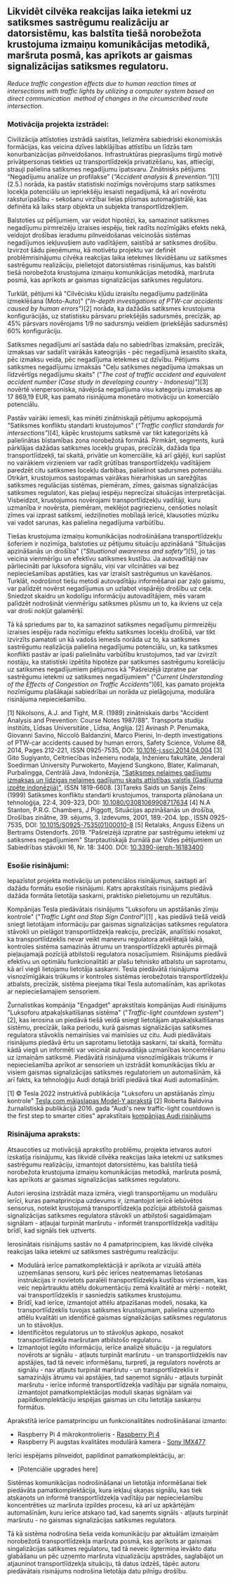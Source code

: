 ## Likvidēt cilvēka reakcijas laika ietekmi uz satiksmes sastrēgumu realizāciju ar datorsistēmu, kas balstīta tiešā norobežota krustojuma izmaiņu komunikācijas metodikā, maršruta posmā, kas aprīkots ar gaismas signalizācijas satiksmes regulatoru.

*Reduce traffic congestion effects due to human reaction times at intersections with traffic lights by utilizing a computer system based on direct communication  method of changes in the circumscribed route intersection.*

### Motivācija projekta izstrādei:

Civilizācija attīstoties izstrādā saistītas, lielizmēra sabiedriski ekonomiskās formācijas, kas veicina dzīves labklājības attīstību un līdzās tam konurbanizācijas pilnveidošanos. Infrastruktūras pieprasījums tirgū motivē privātpersonas tiekties uz transportlīdzekļa privatizēšanu, kas, attiecīgi, strauji palielina satiksmes negadījumu īpatsvaru. Zinātnisks pētījums “Negadījumu analīze un profilakse” (*“Accident analysis & prevention.”*)[1] (2.5.) norāda, ka pastāv statistiski nozīmīgs novērojums starp satiksmes locekļa potenciālu un iepriekšēju iesaisti negadijumā, kā arī novērotu raksturīpašību - sekošanu virzībai lielas plūsmas automaģistrālē, kas definēta kā laiks starp objekta un subjekta transportlīdzekļiem.

Balstoties uz pētījumiem, var veidot hipotēzi, ka, samazinot satiksmes negadījumu pirmreizēju izraises iespēju, tiek radīts nozīmīgāks efekts nekā, veidojot drošības ieradumu pilnveidošanas veicinošās sistēmas negadījumos iekļuvušiem auto vadītājiem, saistībā ar satiksmes drošību. Izvirzot šādu pieņēmumu, kā motivētu projektu var definēt problēmrisinājumu cilvēka reakcijas laika ietekmes likvidēšanu uz satiksmes sastrēgumu realizāciju, pielietojot datorsistēmas risinājumus, kas balstīti tiešā norobežota krustojuma izmaiņu komunikācijas metodikā, maršruta posmā, kas aprīkots ar gaismas signalizācijas satiksmes regulatoru.

Turklāt, pētijumi kā "Cilvēcisku kļūdu izraisītu negadījumu padziļināta izmeklēšana (Moto-Auto)" ("*In-depth investigations of PTW-car accidents caused by human errors*")[2] norāda, ka dažādās satiksmes krustojuma konfigurācijās, uz statistisku pārsvaru priekšējās sadursmēs, precīzāk, ap 45% pārsvars novērojams 1/9 no sadursmju veidiem (priekšējās sadursmēs) 60% konfigurāciju.

Satiksmes negadījumi arī sastāda daļu no sabiedrības izmaksām, precīzāk, izmaksas var sadalīt vairākās kateogrijās - pēc negadījumā iesaistīto skaita, pēc izmaksu veida, pēc negadījuma ietekmes uz dzīvību. Pētijums satiksmes negadījumu izmaksās "Ceļu satiksmes negadījuma izmaksas un līdzvērtīgs negadījumu skaits" ("*The cost of traffic accident and equivalent accident number (Case study in developing country - Indonesia)*")[3] novērtē  vienpersoniska, nāvējoša negadījuma visu kategoriju izmaksas ap 17 869,19 EUR, kas pamato risinājuma monetāro motivāciju un komerciālo potenciālu.

Pastāv vairāki iemesli, kas minēti zinātniskajā pētijumu apkopojumā "Satiksmes konfliktu standarti krustojumos" (*"Traffic conflict standards for intersections"*)[4], kāpēc krustojums satiksmē var tikt kategorizēts kā palielinātas bīstamības zona norobežotā formātā. Pirmkārt, segments, kurā pārklājas dažādas satiksmes locekļu grupas, precīzāk, dažāda tipa transportlīdzekļi, tai skaitā, privātie un komerciālie, kā arī gājēji, kuri saplūst no vairākiem virzieniem var radīt grūtības transportlīdzekļu vadītājiem paredzēt citu satiksmes locekļu darbības, palielinot sadursmes potenciālu. Otrkārt, krustojumos sastopamas vairākas hierarhiskas un sarežģītas satiksmes regulācijas sistēmas, piemēram, zīmes, gaismas signalizācijas satiksmes regulatori, kas pieļauj iespēju neprecīzai situācijas interpretācijai. Visbeidzot, krustojumos novērojami transportlīdzekļu vadītāji, kuru uzmanība ir novērsta, piemēram, meklējot pagriezienu, cenšoties nolasīt zīmes vai izprast satiksmi, iedziļinoties mobīlajā ierīcē, klausoties mūziku vai vadot sarunas, kas palielina negadījuma varbūtību.

Tiešas krustojuma izmaiņu komunikācijas nodrošināšana transportlīdzekļu šoferiem ir nozīmīga, balstoties uz pētijumu situāciju apzināšanā "Situācijas apzināšanās un drošība" (*"Situational awareness and safety"*)[5], jo tas veicina vienmērīgu un efektīvu satiksmes kustību. Ja autovadītāji nav pārliecināti par luksofora signālu, viņi var vilcināties vai bez nepieciešamības apstāties, kas var izraisīt sastrēgumus un kavēšanos. Turklāt, nodrošinot tiešu metodi autovadītāju informēšanai par zaļo gaismu, var palīdzēt novērst negadījumus un uzlabot vispārējo drošību uz ceļa. Sniedzot skaidru un kodolīgu informāciju autovadītājiem, mēs varam palīdzēt nodrošināt vienmērīgu satiksmes plūsmu un to, ka ikviens uz ceļa var droši nokļūt galamērķī.

Tā kā spriedums par to, ka samazinot satiksmes negadījumu pirmreizēju izraises iespēju rada nozīmīgu efektu satiksmes locekļu drošībā, var tikt izvirzīts pamatoti un kā vadošs iemesls norāda uz to, ka satiksmes sastrēgumu realizācija palielina negadījumu potenciālu, un, ka satiksmes konflikti pastāv ar īpaši palielinātu varbūtību krustojumos, tad var izvirzīt nostāju, ka statistiski izpētīta hipotēze par satiksmes sastrēgumu korelāciju uz satiksmes negadījumiem pētijumos kā "Pašreizējā izpratne par sastrēgumu ietekmi uz satiksmes negadījumiem" ("*Current Understanding of the Effects of Congestion on Traffic Accidents*")[6], kas pamato projekta nozīmīgumu plašākajai sabiedrībai un norāda uz pielāgojuma, modulāra risinājuma nepieciešamību.

[1] Nikolsons, A.J. and Tight, M.R. (1989) zinātniskais darbs "Accident Analysis and Prevention: Course Notes 1987/88". Transporta studiju institūts, Līdsas Universitāte , Līdsa, Anglija.
[2] Avinash P. Penumaka, Giovanni Savino, Niccolò Baldanzini, Marco Pierini,
In-depth investigations of PTW-car accidents caused by human errors, Safety Science, Volume 68, 2014, Pages 212-221, ISSN 0925-7535, DOI: [10.1016-j.ssci.2014.04.004](https://doi.org/10.1016/j.ssci.2014.04.004)
[3] Gito Sugiyanto, Celtniecības inženieru nodaļa, Inženieru fakultāte, Jenderal Soedirman University Purwokerto, Mayjend Sungkono, Blater, Kalimanah, Purbalingga, Centrālā Java, Indonēzija, ["Satiksmes nelaimes gadījumu izmaksas un līdzigas nelaimes gadījumu skaits attīstības valstīs (Gadījuma izpēte indonēzijā)"](http://www.arpnjournals.org/jeas/research_papers/rp_2017/jeas_0117_5631.pdf), ISSN 1819-6608.
[3]Tareks Saids un Sanijs Zeins (1999) Satiksmes konfliktu standarti krustojumos, transporta plānošana un tehnoloģija, 22:4, 309-323, DOI: [10.1080/03081069908717634](https://doi.org/10.1080/03081069908717634)
[4] N.A Stanton, P.R.G. Chambers, J Piggott, Situācijas apzināšanās un drošība, Drošības zinātne, 39. sējums, 3. izdevums, 2001, 189.-204. lpp., ISSN 0925-7535, DOI: [10.1015/S0925-7535(01)00010-8](https://doi.org/10.1016/S0925-7535(01)00010-8.)
[5] Retalaks, Anguss Eižens un Bertrams Ostendorfs. 2019. "Pašreizējā izpratne par sastrēgumu ietekmi uz satiksmes negadījumiem" Starptautiskajā žurnālā par Vides pētijumiem un Sabiedrības stāvokli 16, Nr. 18: 3400. DOI: [10.3390-ijerph-16183400](https://doi.org/10.3390/ijerph16183400)

### Esošie risinājumi:
Iepazīstot projekta motivāciju un potenciālos risinājumus, sastapti arī dažādu formātu esošie risinājumi. Katrs aprakstītais risinājums piedāvā dažāda formāta lietotāja saskarni, praktisko pielietojumu un rezultātus.

Kompānijas Tesla piedāvātais risinājums "Luksoforu un apstāšanās zīmju kontrole" ("*Traffic Light and Stop Sign Control*")[1] , kas piedāvā tiešā veidā sniegt lietotājam informāciju par gaismas signalizācijas  satiksmes regulatora stāvokli un pielāgot transportlīdzekļa reakciju, precīzāk, analītiski nosakot, ka transportlīdzeklis nevar veikt manevru regulatora atvēlētajā laikā, kontroles sistēma samazinās ātrumu un transportlīdzekli apturēs pirmajā pieļaujamajā pozīcijā atbilstoši regulatora nosacījumiem. Risinājums piedāvā efektīvu un optimālu funkcionalitāti ar plašu tehnisko atbalstu un saprotamu, kā arī viegli lietojamu lietotāja saskarni. Tesla piedāvātā risinājuma visnozīmīgākais trūkums ir kontroles sistēmas ierobežotais transportlīdzekļu atbalsts, precīzāk, sistēma pieejama tikai Tesla automašīnām, kas aprīkotas ar nepieciešamajiem sensoriem.

Žurnalistikas kompānija "Engadget" aprakstītais kompānijas Audi risinājums "Luksoforu atpakaļskaitīšanas sistēma" ("*Traffic-light countdown system*")[2], kas ierosina un piedāvā tiešā veidā sniegt lietotājam atpakaļskaitīšanas sistēmu, precīzāk, laika periodu, kurā gaismas signalizācijas satiksmes regulatora stāvoklis nemainīsies vai mainīsies uz citu. Audi piedāvātais risinājums piedāvā ērtu un saprotamu lietotāja saskarni, tai skaitā, formātu kādā viegli un informēti var veicināt autovaditāja uzmanības koncentrēšanu uz izmaiņām satiksmē. Piedāvātā risinājuma visnozīmīgākais trūkums ir nepieciešamība aprīkot ar sensoriem un izstrādāt komunikācijas tīklu ar visiem gaismas signalizācijas satiksmes regulatoriem un automašīnām, kā arī fakts, ka tehnoloģiju Audi dotajā brīdī piedāvā tikai Audi automašīnām.

[1] © Tesla 2022 instruktīvā publikācija "Luksoforu un apstāšanās zīmju kontrole" [Tesla.com mājaslapas Model-Y aprakstā](https://www.tesla.com/ownersmanual/modely/en_eu/GUID-A701F7DC-875C-4491-BC84-605A77EA152C.html)
[2] Roberta Baldvina žurnalistiskā publikācijā 2016. gada "Audi's new traffic-light countdown is the first step to smarter cities" aprakstītais [kompānijas Audi risinājums](https://www.engadget.com/2016-12-09-audis-traffic-light-countdown.html)

### Risinājuma apraksts:
Atsaucoties uz motivācijā aprakstīto problēmu, projekta ietvaros autori izskatīja risinājumu, kas  likvidē cilvēka reakcijas laika ietekmi uz satiksmes sastrēgumu realizāciju, izmantojot datorsistēmu, kas balstīta tiešā norobežota krustojuma izmaiņu komunikācijas metodikā, maršruta posmā, kas aprīkots  ar gaismas signalizācijas satiksmes regulatoru.

Autori ierosina izstrādāt maza izmēra, viegli transportējamu un modulāru ierīci, kuras pamatprincipa uzdevums ir, izmantojot ierīcē iebūvētos sensorus, noteikt krustojumā transportlīdzekļa pozīcijai atbilstošā gaismas signalizācijas satiksmes regulatora stāvokli un atbilstoši sagaidāmajam signālam - atļaujai turpināt maršrutu - informēt transportlīdzekļa vadītāju brīdī, kad signāls tiek uztverts.

Ierosinātais risinājums sastāv no 4 pamatprincipiem, kas likvidē cilvēka reakcijas laika ietekmi uz satiksmes sastrēgumu realizāciju:
- Modulārā ierīce pamatkomplektācijā ir aprīkota ar vizuālā attēla uzņemšanas sensoru, kurš pēc ierīces neatņemamas lietošanas instrukcijas ir novietots paralēli transportlīdzekļa kustības virzienam, kas veic nepārtrauktu attēlu dokumentāciju zemā kvalitātē ar mērķi - noteikt, vai transportlīdzeklis ir sasniedzis satiksmes krustojumu.
- Brīdī, kad ierīce, izmantojot attēlu atpazīšanas modeli, nosaka, ka transportlīdzeklis tuvojas satiksmes krustojumam, palielina uzņemto attēlu kvalitāti un identificē gaismas signalizācijas satiksmes regulatorus un to stāvokļus.
- Identificētos regulatorus un to stāvokļus apkopo, nosakot transportlīdzekļa maršrutam atbilstošo regulatoru.
- Izmantojot iegūto informāciju, ierīce analizē situāciju - ja regulators novērots ar signālu - atļauts turpināt maršrutu - un transportlidzeklis nav apstājies, tad tā neveic informēšanu, turpretī, ja regulators novērots ar signālu - nav atļauts turpināt maršrutu - un transportlīdzeklis ir samazinājis ātrumu vai apstājies, tad saņemot signālu - atļauts turpināt maršrutu - ierīce informē transportlīdzekļa vadītāju par signāla nomaiņu, izmantojot pamatkomplektācijas moduli skaņas signālam vai papildkomplektāciju iespējas gaismas un citu lietotāja saskarņu formātus.

Aprakstītā ierīce pamatprincipu un funkcionalitātes nodrošināšanai izmanto:
- Raspberry Pi 4 mikrokontrolieris - [Raspberry Pi 4](https://www.raspberrypi.com/products/raspberry-pi-4-model-b/?variant=raspberry-pi-4-model-b-8gb)
- Raspberry Pi augstas kvalitātes modulārā kamera - [Sony IMX477](https://www.raspberrypi.com/products/raspberry-pi-high-quality-camera/)

Ierīci iespējams pilnveidot, papildinot pamatkomplektāciju, ar:
- [Potenciālie upgrades here]

Sistēmas komunikācijas nodrošināšanai un lietotāja informēšanai tiek piedāvāta pamatkomplektācija, kura iekļauj skaņas signālu, kas tiek atskaņots un informē transportlīdzekļa vadītāju par nepieciešamību koncentrēties uz maršruta izpildes procesu, kā arī uz apkārtējām automašīnām, kuru ierīce atskaņo tad, kad saņemts signāls - atļauts turpināt maršrutu - no gaismas signalizācijas satiksmes regulatora.

Tā kā sistēma nodrošina tieša veida komunikāciju par aktuālām izmaiņām norobežotā transportlīdzekļa maršruta posmā, kas aprīkots ar gaismas singalizācijas satiksmes regulatoru, tad tā neveic ilgtermiņa ievākto datu glabāšanu un pēc uzņemto maršruta vizualizāciju apstrādes, saglabājot un atjauninot transportlīdzekļa situāciju, tā datus izdzēš, tāpēc autoru piedāvātais risinājums nodrošina lietotāja datu pilnīgu drošību.
